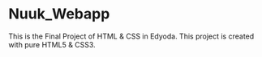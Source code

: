 # Nuuk_Webapp

This is the Final Project of HTML & CSS in Edyoda.
This project is created with pure HTML5 & CSS3.
